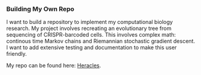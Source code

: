 ### Building My Own Repo

I want to build a repository to implement my computational biology research. My project involves recreating an evolutionary tree from sequencing of CRISPR-barcoded cells. This involves complex math: continous time Markov chains and Riemannian stochastic gradient descent. I want to add extensive testing and documentation to make this user friendly.

My repo can be found here: [Heracles](https://github.com/gil2rok/heracles).
